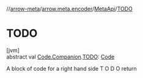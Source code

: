 //[arrow-meta](../../../index.md)/[arrow.meta.encoder](../index.md)/[MetaApi](index.md)/[TODO](-t-o-d-o.md)

# TODO

[jvm]\
abstract val [Code.Companion](../../arrow.meta.ast/-code/-companion/index.md).[TODO](-t-o-d-o.md): [Code](../../arrow.meta.ast/-code/index.md)

A block of code for a right hand side T O D O return
